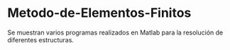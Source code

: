 # Metodo-de-Elementos-Finitos
Se muestran varios programas realizados en Matlab para la resolución de diferentes estructuras.
